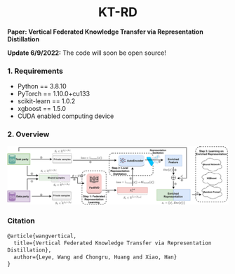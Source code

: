 <h1 align="center">
  <b>KT-RD</b><br>
</h1>

**Paper: Vertical Federated Knowledge Transfer via Representation Distillation**

**Update 6/9/2022:** The code will soon be open source!

### 1. Requirements
+ Python == 3.8.10
+ PyTorch == 1.10.0+cu133
+ scikit-learn == 1.0.2
+ xgboost == 1.5.0
+ CUDA enabled computing device

### 2. Overview

![](assets/overview.png)

### Citation
```
@article{wangvertical,
  title={Vertical Federated Knowledge Transfer via Representation Distillation},
  author={Leye, Wang and Chongru, Huang and Xiao, Han}
}
```